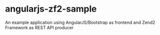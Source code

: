 
angularjs-zf2-sample
====================

An example application using AngularJS/Bootstrap as frontend and Zend2 Framework as REST API producer

